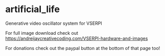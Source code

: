 # artificial_life

Generative video oscillator system for VSERPI

For full image download check out https://andreijaycreativecoding.com/VSERPI-hardware-and-images

For donations check out the paypal button at the bottom of that page too!
